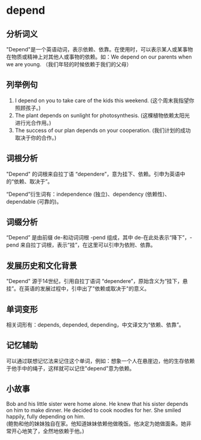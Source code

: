 # depend

## 分析词义

  

"Depend"是一个英语动词，表示依赖、依靠。在使用时，可以表示某人或某事物在物质或精神上对其他人或事物的依赖。如：We depend on our parents when we are young. （我们年轻的时候依赖于我们的父母）

  

## 列举例句

  

1.  I depend on you to take care of the kids this weekend. (这个周末我指望你照顾孩子。)
2.  The plant depends on sunlight for photosynthesis. (这棵植物依赖太阳光进行光合作用。)
3.  The success of our plan depends on your cooperation. (我们计划的成功取决于你的合作。)

  

## 词根分析

  

"Depend" 的词根来自拉丁语 “dependere”，意为挂下、依赖。引申为英语中的“依赖、取决于”。

  

“Depend”衍生词有：independence (独立)、dependency (依赖性)、dependable (可靠的)。

  

## 词缀分析

  

“Depend” 是由前缀 de-和动词词根 -pend 组成，其中 de-在此处表示“降下”，-pend 来自拉丁词根，表示“挂”，在这里可以引申为依附、依靠。

  

## 发展历史和文化背景

  

"Depend" 源于14世纪，引用自拉丁语词 “dependere”，原始含义为“挂下，悬挂”。在英语的发展过程中，引申出了"依赖或取决于"的意义。

  

## 单词变形

  

相关词形有：depends, depended, depending，中文译文为“依赖、依靠”。

  

## 记忆辅助

  

可以通过联想记忆法来记住这个单词，例如：想象一个人在悬崖边，他的生存依赖于他手中的绳子，这样就可以记住"depend"意为依赖。

  

## 小故事

  

Bob and his little sister were home alone. He knew that his sister depends on him to make dinner. He decided to cook noodles for her. She smiled happily, fully depending on him.  
(鲍勃和他的妹妹独自在家。他知道妹妹依赖他做晚饭。他决定为她做面条。她非常开心地笑了，全然地依赖于他。)
